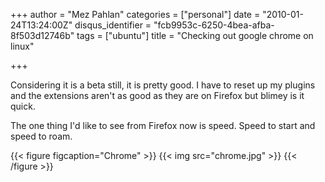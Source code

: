 +++
author = "Mez Pahlan"
categories = ["personal"]
date = "2010-01-24T13:24:00Z"
disqus_identifier = "fcb9953c-6250-4bea-afba-8f503d12746b"
tags = ["ubuntu"]
title = "Checking out google chrome on linux"

+++

Considering it is a beta still, it is pretty good. I have to reset up my plugins and the extensions aren't as good as
they are on Firefox but blimey is it quick.

The one thing I'd like to see from Firefox now is speed. Speed to start and speed to roam.

{{< figure figcaption="Chrome" >}}
    {{< img src="chrome.jpg" >}}
{{< /figure >}}

<!--more-->
